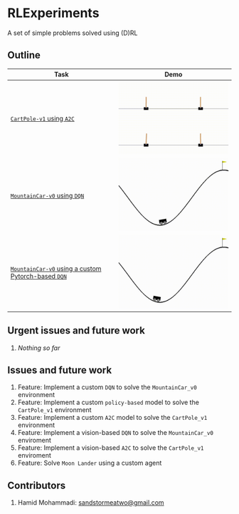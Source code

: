 # RLExperiments

A set of simple problems solved using (D)RL


## Outline

| Task | Demo |
|------|------|
| [`CartPole-v1` using `A2C`](a2c_cartpole_v1) | <img src="a2c_cartpole_v1/data/output.gif" width="400" /> |
| [`MountainCar-v0` using `DQN`](dqn_mountaincar_v0) | <img src="dqn_mountaincar_v0/data/output.gif" width="400" /> |
| [`MountainCar-v0` using a custom Pytorch-based `DQN`](custom_dqn_mountaincar_v0) | <img src="custom_dqn_mountaincar_v0/data/output.gif" width="400" /> |


## Urgent issues and future work

1. *Nothing so far*


## Issues and future work

1. Feature: Implement a custom `DQN` to solve the `MountainCar_v0` environment
2. Feature: Implement a custom `policy-based` model to solve the `CartPole_v1` environment
3. Feature: Implement a custom `A2C` model to solve the `CartPole_v1` environment
4. Feature: Implement a vision-based `DQN` to solve the `MountainCar_v0` enviroment
5. Feature: Implement a vision-based `A2C` to solve the `CartPole_v1` enviroment
6. Feature: Solve `Moon Lander` using a custom agent


## Contributors
1. Hamid Mohammadi: <sandstormeatwo@gmail.com>
